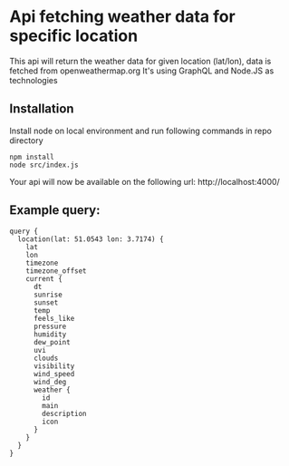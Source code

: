 # Api fetching weather data for specific location
This api will return the weather data for given location (lat/lon), data is fetched from openweathermap.org
It's using GraphQL and Node.JS as technologies

## Installation
Install node on local environment and run following commands in repo directory

```
npm install
node src/index.js
```


Your api will now be available on the following url: http://localhost:4000/

## Example query:
```
query {
  location(lat: 51.0543 lon: 3.7174) {
    lat
    lon
    timezone
    timezone_offset
    current {
      dt
      sunrise
      sunset
      temp
      feels_like
      pressure
      humidity
      dew_point
      uvi
      clouds
      visibility
      wind_speed
      wind_deg
      weather {
        id
        main
        description
        icon
      }
    }
  }
}
```